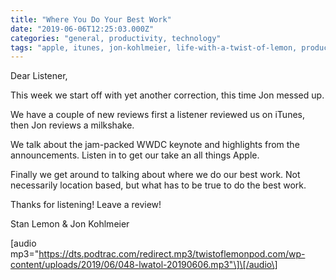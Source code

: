 ```yaml
---
title: "Where You Do Your Best Work"
date: "2019-06-06T12:25:03.000Z"
categories: "general, productivity, technology"
tags: "apple, itunes, jon-kohlmeier, life-with-a-twist-of-lemon, productivity, review, stan-lemon, star-trek, where-you-do-your-best-work, work, wwdc"
---
```


Dear Listener,

This week we start off with yet another correction, this time Jon messed up.

We have a couple of new reviews first a listener reviewed us on iTunes, then Jon reviews a milkshake.

We talk about the jam-packed WWDC keynote and highlights from the announcements. Listen in to get our take an all things Apple.

Finally we get around to talking about where we do our best work. Not necessarily location based, but what has to be true to do the best work.

Thanks for listening! Leave a review!

Stan Lemon & Jon Kohlmeier

\[audio mp3="https://dts.podtrac.com/redirect.mp3/twistoflemonpod.com/wp-content/uploads/2019/06/048-lwatol-20190606.mp3"\]\[/audio\]
